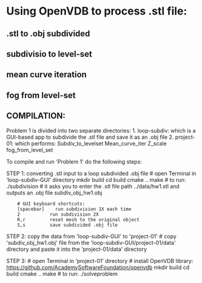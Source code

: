 # Using OpenVDB to process .stl file:
## .stl to .obj subdivided
## subdivisio to level-set
## mean curve iteration
## fog from level-set

## COMPILATION:

Problem 1 is divided into two separate directories:
	1. loop-subdiv: which is a GUI-based app to subdivide the .stl file and save it as an  .obj file
	2. project-01: which performs:
		Subdiv_to_levelset
		Mean_curve_iter
		Z_scale
		fog_from_level_set


To compile and run 'Problem 1' do the following steps:

STEP 1: converting .stl input to a loop subdivided .obj file
	# open Terminal in ‘loop-subdiv-GUI' directory
	mkdir build
	cd build
	cmake ..
	make
	# to run:
	./subdivision
	# it asks you to enter the .stl file path ../data/hw1.stl and outputs an .obj file subdiv_obj_hw1.obj

		# GUI keyboard shortcuts:
		[spacebar]    run subdivision 1X each time
  		2           run subdivision 2X
  		R,r         reset mesh to the original object
  		S,s         save subdivided .obj file

STEP 2: copy the data from 'loop-subdiv-GUI' to 'project-01'
	# copy 'subdiv_obj_hw1.obj' file from the 'loop-subdiv-GUI/project-01/data' directory and paste it into the 'project-01/data' directory

STEP 3:
	# open Terminal in ‘project-01’ directory
	# install OpenVDB library: https://github.com/AcademySoftwareFoundation/openvdb
	mkdir build
	cd build
	cmake ..
	make
	# to run:
	./solveproblem

